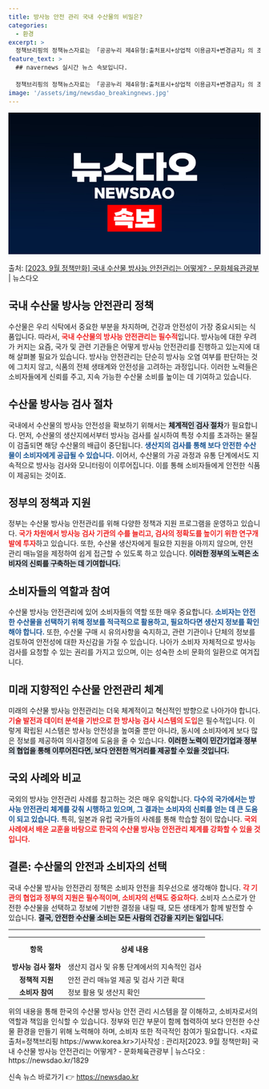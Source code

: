 ```yaml
---
title: 방사능 안전 관리 국내 수산물의 비밀은?
categories:
  - 환경
excerpt: >
  정책브리핑의 정책뉴스자료는 「공공누리 제4유형:출처표시+상업적 이용금지+변경금지」의 조건에 따라 자유롭게 이…
feature_text: >
  ## navernews 실시간 뉴스 속보입니다.

  정책브리핑의 정책뉴스자료는 「공공누리 제4유형:출처표시+상업적 이용금지+변경금지」의 조건에 따라 자유롭게 이…
image: '/assets/img/newsdao_breakingnews.jpg'
---
```


![뉴스다오 속보](/assets/img/newsdao_breakingnews.jpg)

<p>출처: <a href="https://newsdao.kr/1829" rel="dofollow">[2023. 9월 정책만화] 국내 수산물 방사능 안전관리는 어떻게? - 문화체육관광부</a> | 뉴스다오</p>

<h2 data-ke-size="size26">국내 수산물 방사능 안전관리 정책</h2>

<p data-ke-size="size16">수산물은 우리 식탁에서 중요한 부분을 차지하며, 건강과 안전성이 가장 중요시되는 식품입니다. 따라서, <b><span style="color: #ee2323;">국내 수산물의 방사능 안전관리는 필수적</span></b>입니다. 방사능에 대한 우려가 커지는 요즘, 국가 및 관련 기관들은 어떻게 방사능 안전관리를 진행하고 있는지에 대해 살펴볼 필요가 있습니다. 방사능 안전관리는 단순히 방사능 오염 여부를 판단하는 것에 그치지 않고, 식품의 전체 생태계와 안전성을 고려하는 과정입니다. 이러한 노력들은 소비자들에게 신뢰를 주고, 지속 가능한 수산물 소비를 높이는 데 기여하고 있습니다.</p>

<p data-ke-size="size16"></p>

<h2 data-ke-size="size26">수산물 방사능 검사 절차</h2>

<p data-ke-size="size16">국내에서 수산물의 방사능 안전성을 확보하기 위해서는 <b><span style="background-color: #21538527;">체계적인 검사 절차</span></b>가 필요합니다. 먼저, 수산물의 생산지에서부터 방사능 검사를 실시하여 특정 수치를 초과하는 물질이 검출되면 해당 수산물의 배급이 중단됩니다. <b><span style="color: #1a5490;">생산지의 검사를 통해 보다 안전한 수산물이 소비자에게 공급될 수 있습니다.</span></b> 이어서, 수산물의 가공 과정과 유통 단계에서도 지속적으로 방사능 검사와 모니터링이 이루어집니다. 이를 통해 소비자들에게 안전한 식품이 제공되는 것이죠.</p>

<p data-ke-size="size16"></p>

<h2 data-ke-size="size26">정부의 정책과 지원</h2>

<p data-ke-size="size16">정부는 수산물 방사능 안전관리를 위해 다양한 정책과 지원 프로그램을 운영하고 있습니다. <b><span style="color: #ee2323;">국가 차원에서 방사능 검사 기관의 수를 늘리고, 검사의 정확도를 높이기 위한 연구개발에 투자</span></b>하고 있습니다. 또한, 수산물 생산자에게 필요한 지원을 아끼지 않으며, 안전 관리 매뉴얼을 제정하여 쉽게 접근할 수 있도록 하고 있습니다. <b><span style="background-color: #21538527;">이러한 정부의 노력은 소비자의 신뢰를 구축하는 데 기여합니다.</span></b></p>

<p data-ke-size="size16"></p>

<h2 data-ke-size="size26">소비자들의 역할과 참여</h2>

<p data-ke-size="size16">수산물 방사능 안전관리에 있어 소비자들의 역할 또한 매우 중요합니다. <b><span style="color: #1a5490;">소비자는 안전한 수산물을 선택하기 위해 정보를 적극적으로 활용하고, 필요하다면 생산지 정보를 확인해야 합니다.</span></b> 또한, 수산물 구매 시 유의사항을 숙지하고, 관련 기관이나 단체의 정보를 검토하여 안전성에 대한 자신감을 가질 수 있습니다. 나아가 소비자 자체적으로 방사능 검사를 요청할 수 있는 권리를 가지고 있으며, 이는 성숙한 소비 문화의 일환으로 여겨집니다.</p>

<p data-ke-size="size16"></p>

<h2 data-ke-size="size26">미래 지향적인 수산물 안전관리 체계</h2>

<p data-ke-size="size16">미래의 수산물 방사능 안전관리는 더욱 체계적이고 혁신적인 방향으로 나아가야 합니다. <b><span style="color: #ee2323;">기술 발전과 데이터 분석을 기반으로 한 방사능 검사 시스템의 도입</span></b>은 필수적입니다. 이렇게 확립된 시스템은 방사능 안전성을 높여줄 뿐만 아니라, 동시에 소비자에게 보다 많은 정보를 제공하여 의사결정에 도움을 줄 수 있습니다. <b><span style="background-color: #21538527;">이러한 노력이 민간기업과 정부의 협업을 통해 이루어진다면, 보다 안전한 먹거리를 제공할 수 있을 것입니다.</span></b></p>

<p data-ke-size="size16"></p>

<h2 data-ke-size="size26">국외 사례와 비교</h2>

<p data-ke-size="size16">국외의 방사능 안전관리 사례를 참고하는 것은 매우 유익합니다. <b><span style="color: #1a5490;">다수의 국가에서는 방사능 안전관리 체계를 갖춰 시행하고 있으며, 그 결과는 소비자의 신뢰를 얻는 데 큰 도움이 되고 있습니다.</span></b> 특히, 일본과 유럽 국가들의 사례를 통해 학습할 점이 많습니다. <b><span style="color: #ee2323;">국외 사례에서 배운 교훈을 바탕으로 한국의 수산물 방사능 안전관리 체계를 강화할 수 있을 것입니다.</span></b></p>

<p data-ke-size="size16"></p>

<h2 data-ke-size="size26">결론: 수산물의 안전과 소비자의 선택</h2>

<p data-ke-size="size16">국내 수산물 방사능 안전관리 정책은 소비자 안전을 최우선으로 생각해야 합니다. <b><span style="color: #ee2323;">각 기관의 협업과 정부의 지원은 필수적이며, 소비자의 선택도 중요하다</span></b>. 소비자 스스로가 안전한 수산물을 선택하고 정보에 기반한 결정을 내릴 때, 모든 생태계가 함께 발전할 수 있습니다. <b><span style="background-color: #21538527;">결국, 안전한 수산물 소비는 모든 사람의 건강을 지키는 일입니다.</span></b></p>

<p data-ke-size="size16"></p>

<hr>

<table style="width: 100%; border-collapse: collapse;">
  <tr>
    <th style="text-align: center; height: 40px;"><b>항목</b></th>
    <th style="text-align: center; height: 40px;"><b>상세 내용</b></th>
  </tr>
  <tr>
    <td style="text-align: center; height: 17px;"><b>방사능 검사 절차</b></td>
    <td style="text-align: left; height: 17px;">생산지 검사 및 유통 단계에서의 지속적인 검사</td>
  </tr>
  <tr>
    <td style="text-align: center; height: 17px;"><b>정책적 지원</b></td>
    <td style="text-align: left; height: 17px;">안전 관리 매뉴얼 제공 및 검사 기관 확대</td>
  </tr>
  <tr>
    <td style="text-align: center; height: 17px;"><b>소비자 참여</b></td>
    <td style="text-align: left; height: 17px;">정보 활용 및 생산지 확인</td>
  </tr>
</table>

<p data-ke-size="size16"></p>

<p data-ke-size="size16">위의 내용을 통해 한국의 수산물 방사능 안전 관리 시스템을 잘 이해하고, 소비자로서의 역할과 책임을 인식할 수 있습니다. 정부와 민간 부문이 함께 협력하여 보다 안전한 수산물 환경을 만들기 위해 노력해야 하며, 소비자 또한 적극적인 참여가 필요합니다. <자료출처=정책브리핑 https://www.korea.kr>기사작성 : 관리자[2023. 9월 정책만화] 국내 수산물 방사능 안전관리는 어떻게? - 문화체육관광부 | 뉴스다오  : https://newsdao.kr/1829</p> 

신속 뉴스 바로가기 👉 <a href="https://newsdao.kr" rel="dofollow">https://newsdao.kr</a>


